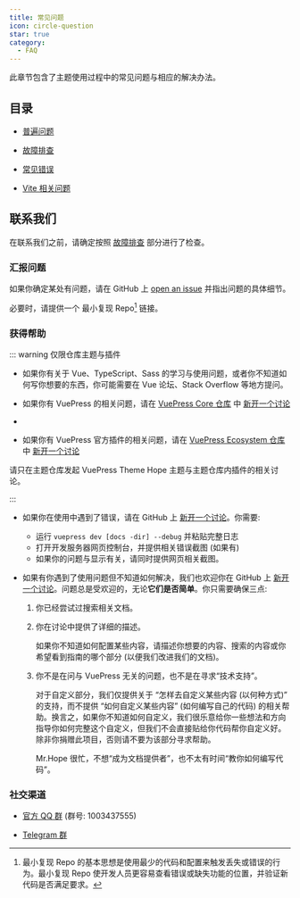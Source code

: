 ```yaml
---
title: 常见问题
icon: circle-question
star: true
category:
  - FAQ
---
```


此章节包含了主题使用过程中的常见问题与相应的解决办法。

<!-- more -->

## 目录

- [普遍问题](common-question.md)

- [故障排查](troubleshooting.md)

- [常见错误](common-error.md)

- [Vite 相关问题](vite.md)

## 联系我们

在联系我们之前，请确定按照 [故障排查](troubleshooting.md) 部分进行了检查。

### 汇报问题

如果你确定某处有问题，请在 GitHub 上 [open an issue](https://github.com/vuepress-theme-hope/vuepress-theme-hope/issues/new/choose) 并指出问题的具体细节。

必要时，请提供一个 最小复现 Repo[^minimal-reproduction-repo] 链接。

[^minimal-reproduction-repo]: 最小复现 Repo 的基本思想是使用最少的代码和配置来触发丢失或错误的行为。最小复现 Repo 使开发人员更容易查看错误或缺失功能的位置，并验证新代码是否满足要求。

### 获得帮助

::: warning 仅限仓库主题与插件

- 如果你有关于 Vue、TypeScript、Sass 的学习与使用问题，或者你不知道如何写你想要的东西，你可能需要在 Vue 论坛、Stack Overflow 等地方提问。

- 如果你有 VuePress 的相关问题，请在 [VuePress Core 仓库](https://github.com/vuepress/core) 中 [新开一个讨论](https://github.com/vuepress/core/discussions/new)
-
- 如果你有 VuePress 官方插件的相关问题，请在 [VuePress Ecosystem 仓库](https://github.com/vuepress/ecosystem) 中 [新开一个讨论](https://github.com/vuepress/ecosystem/discussions/new)

请只在主题仓库发起 VuePress Theme Hope 主题与主题仓库内插件的相关讨论。

:::

- 如果你在使用中遇到了错误，请在 GitHub 上 [新开一个讨论](https://github.com/vuepress-theme-hope/vuepress-theme-hope/discussions/new)。你需要:

  - 运行 `vuepress dev [docs -dir] --debug` 并粘贴完整日志
  - 打开开发服务器网页控制台，并提供相关错误截图 (如果有)
  - 如果你的问题与显示有关，请同时提供网页相关截图。

- 如果有你遇到了使用问题但不知道如何解决，我们也欢迎你在 GitHub 上 [新开一个讨论](https://github.com/vuepress-theme-hope/vuepress-theme-hope/discussions/new)。问题总是受欢迎的，无论**它们是否简单**。你只需要确保三点:

  1. 你已经尝试过搜索相关文档。

  1. 你在讨论中提供了详细的描述。

     如果你不知道如何配置某些内容，请描述你想要的内容、搜索的内容或你希望看到指南的哪个部分 (以便我们改进我们的文档)。

  1. 你不是在问与 VuePress 无关的问题，也不是在寻求“技术支持”。

     对于自定义部分，我们仅提供关于 “怎样去自定义某些内容 (以何种方式)” 的支持，而不提供 “如何自定义某些内容” (如何编写自己的代码) 的相关帮助。换言之，如果你不知道如何自定义，我们很乐意给你一些想法和方向指导你如何完整这个自定义，但我们不会直接贴给你代码帮你自定义好。除非你捐赠此项目，否则请不要为该部分寻求帮助。

     Mr.Hope 很忙，不想“成为文档提供者”，也不太有时间“教你如何编写代码”。

### 社交渠道

- [官方 QQ 群](https://jq.qq.com/?_wv=1027&k=rATJyxGK) (群号: 1003437555)

- [Telegram 群](https://t.me/vuepressthemehope)
